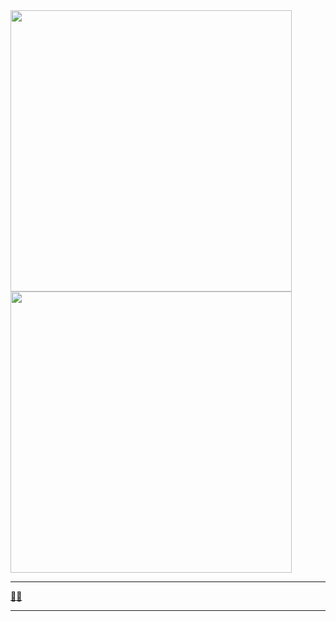 <div style="display: flex;">
<a href="https://github.com/quackNicolas">
<img width="450px" src="https://github-readme-stats.vercel.app/api?username=quackNicolas&show_icons=true&theme=dracula&include_all_commits=true&count_private=true">
<img width="450px" src="https://github-readme-stats.vercel.app/api/top-langs/?username=quackNicolas&layout=compact">
 </div>
 <hr>
 🗿🍷
 <hr>

